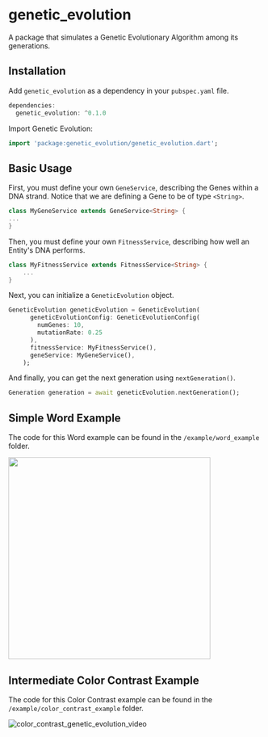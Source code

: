 # genetic_evolution
 A package that simulates a Genetic Evolutionary Algorithm among its generations.


## Installation

Add `genetic_evolution` as a dependency in your `pubspec.yaml` file.
```dart
dependencies:
  genetic_evolution: ^0.1.0
```


Import Genetic Evolution:
```dart
import 'package:genetic_evolution/genetic_evolution.dart';
```

## Basic Usage

First, you must define your own `GeneService`, describing the Genes within a DNA strand. Notice that we are defining a Gene to be of type `<String>`.
```dart
class MyGeneService extends GeneService<String> {
...
}
```


Then, you must define your own `FitnessService`, describing how well an Entity's DNA performs.

```dart
class MyFitnessService extends FitnessService<String> {
    ...
}
```

Next, you can initialize a `GeneticEvolution` object.

```dart
GeneticEvolution geneticEvolution = GeneticEvolution(
      geneticEvolutionConfig: GeneticEvolutionConfig(
        numGenes: 10,
        mutationRate: 0.25
      ),
      fitnessService: MyFitnessService(),
      geneService: MyGeneService(),
    );
```

And finally, you can get the next generation using `nextGeneration()`.
```dart
Generation generation = await geneticEvolution.nextGeneration();
```


## Simple Word Example
The code for this Word example can be found in the `/example/word_example` folder.

<img src="https://github.com/dancout/genetic_evolution/assets/5490028/c450e7d6-7012-4a31-9dbe-65920ec8c1a2" width="400">

## Intermediate Color Contrast Example
The code for this Color Contrast example can be found in the `/example/color_contrast_example` folder.

![color_contrast_genetic_evolution_video](https://github.com/dancout/genetic_evolution/assets/5490028/5268cf33-aeaa-4dbe-b506-eecf1af3108e)